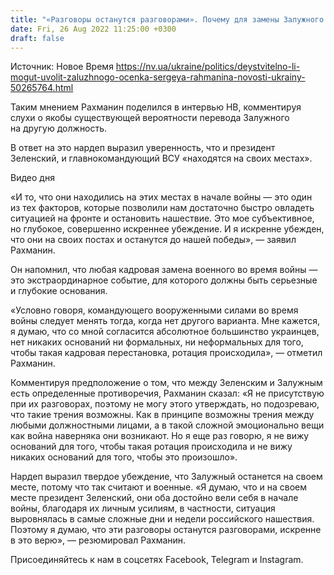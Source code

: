 ```yaml
---
title: "«Разговоры останутся разговорами». Почему для замены Залужного нет никаких оснований — Рахманин"
date: Fri, 26 Aug 2022 11:25:00 +0300
draft: false
---
```

Источник: Новое Время https://nv.ua/ukraine/politics/deystvitelno-li-mogut-uvolit-zaluzhnogo-ocenka-sergeya-rahmanina-novosti-ukrainy-50265764.html


Таким мнением Рахманин поделился в интервью НВ, комментируя слухи о якобы существующей вероятности перевода Залужного на другую должность.

В ответ на это нардеп выразил уверенность, что и президент Зеленский, и главнокомандующий ВСУ «находятся на своих местах».

 Видео дня   

«И то, что они находились на этих местах в начале войны — это один из тех факторов, которые позволили нам достаточно быстро овладеть ситуацией на фронте и остановить нашествие. Это мое субъективное, но глубокое, совершенно искреннее убеждение. И я искренне убежден, что они на своих постах и останутся до нашей победы», — заявил Рахманин.

Он напомнил, что любая кадровая замена военного во время войны — это экстраординарное событие, для которого должны быть серьезные и глубокие основания.

«Условно говоря, командующего вооруженными силами во время войны следует менять тогда, когда нет другого варианта. Мне кажется, я думаю, что со мной согласится абсолютное большинство украинцев, нет никаких оснований ни формальных, ни неформальных для того, чтобы такая кадровая перестановка, ротация происходила», — отметил Рахманин.

Комментируя предположение о том, что между Зеленским и Залужным есть определенные противоречия, Рахманин сказал: «Я не присутствую при их разговорах, поэтому не могу этого утверждать, но подозреваю, что такие трения возможны. Как в принципе возможны трения между любыми должностными лицами, а в такой сложной эмоционально вещи как война наверняка они возникают. Но я еще раз говорю, я не вижу оснований для того, чтобы такая ротация происходила и не вижу никаких оснований для того, чтобы это произошло».

Нардеп выразил твердое убеждение, что Залужный останется на своем месте, потому что так считают и военные. «Я думаю, что и на своем месте президент Зеленский, они оба достойно вели себя в начале войны, благодаря их личным усилиям, в частности, ситуация выровнялась в самые сложные дни и недели российского нашествия. Поэтому я думаю, что эти разговоры останутся разговорами, искренне в это верю», — резюмировал Рахманин.

Присоединяйтесь к нам в соцсетях Facebook, Telegram и Instagram.
